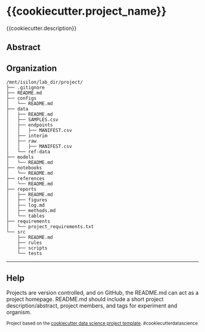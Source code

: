 {{cookiecutter.project_name}}
==============================

{{cookiecutter.description}}

Abstract
-----------

Organization
------------
```
/mnt/isilon/lab_dir/project/
├── .gitignore
├── README.md
├── configs
│   └── README.md
├── data
│   ├── README.md
│   ├── SAMPLES.csv
│   ├── endpoints
│   │   ├── MANIFEST.csv
│   ├── interim
│   ├── raw
│   │   ├── MANIFEST.csv
│   └── ref-data
├── models
│   └── README.md
├── notebooks
│   └── README.md
├── references
│   └── README.md
├── reports
│   ├── README.md
│   ├── figures
│   ├── log.md
│   ├── methods.md
│   └── tables
├── requirements
│   └── project_requirements.txt
└── src
    ├── README.md
    ├── rules
    ├── scripts
    └── tests
```
--------

## Help
Projects are version controlled, and on GitHub, the README.md can act as a project homepage. README.md should include a short project description/abstract, project members, and tags for experiment and organism.

<p><small>Project based on the <a target="_blank" href="https://drivendata.github.io/cookiecutter-data-science/">cookiecutter data science project template</a>. #cookiecutterdatascience</small></p>
